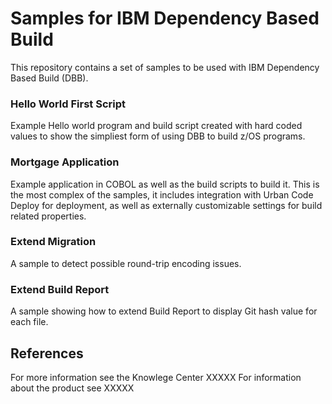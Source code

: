 # Samples for IBM Dependency Based Build

This repository contains a set of samples to be used with IBM Dependency Based Build (DBB).  

### Hello World First Script  
Example Hello world program and build script created with hard coded values to show the simpliest form of using DBB to build z/OS programs.

### Mortgage Application
Example application in COBOL as well as the build scripts to build it.  This is the most complex of the samples, it includes integration with Urban Code Deploy for deployment, as well as externally customizable settings for build related properties.

### Extend Migration 
A sample to detect possible round-trip encoding issues.

### Extend Build Report
A sample showing how to extend Build Report to display Git hash value for each file.

## References
For more information see the Knowlege Center XXXXX
For information about the product see XXXXX
